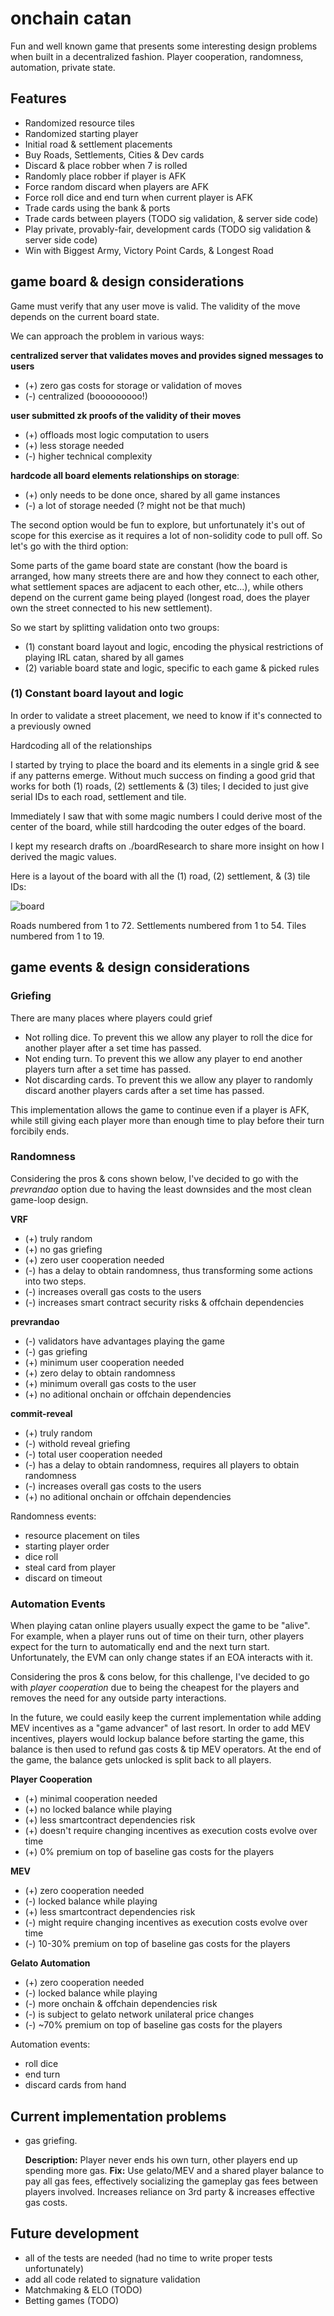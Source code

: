 # onchain catan

Fun and well known game that presents some interesting design problems when built in a decentralized fashion. Player cooperation, randomness, automation, private state. 

## Features

- Randomized resource tiles
- Randomized starting player
- Initial road & settlement placements
- Buy Roads, Settlements, Cities & Dev cards
- Discard & place robber when 7 is rolled
- Randomly place robber if player is AFK
- Force random discard when players are AFK
- Force roll dice and end turn when current player is AFK
- Trade cards using the bank & ports
- Trade cards between players (TODO sig validation, & server side code)
- Play private, provably-fair, development cards (TODO sig validation & server side code)
- Win with Biggest Army, Victory Point Cards, & Longest Road

## game board & design considerations

Game must verify that any user move is valid. The validity of the move depends on the current board state. 

We can approach the problem in various ways:

**centralized server that validates moves and provides signed messages to users**
- (+) zero gas costs for storage or validation of moves
- (-) centralized (booooooooo!)

**user submitted zk proofs of the validity of their moves**
- (+) offloads most logic computation to users
- (+) less storage needed
- (-) higher technical complexity

**hardcode all board elements relationships on storage**:
- (+) only needs to be done once, shared by all game instances
- (-) a lot of storage needed (? might not be that much)

The second option would be fun to explore, but unfortunately it's out of scope for this exercise as it requires a lot of non-solidity code to pull off. So let's go with the third option: 

Some parts of the game board state are constant (how the board is arranged, how many streets there are and how they connect to each other, what settlement spaces are adjacent to each other, etc...), while others depend on the current game being played (longest road, does the player own the street connected to his new settlement). 

So we start by splitting validation onto two groups: 
- (1) constant board layout and logic, encoding the physical restrictions of playing IRL catan, shared by all games
- (2) variable board state and logic, specific to each game & picked rules


### (1) Constant board layout and logic

In order to validate a street placement, we need to know if it's connected to a previously owned 

Hardcoding all of the relationships 

I started by trying to place the board and its elements in a single grid & see if any patterns emerge. Without much success on finding a good grid that works for both (1) roads, (2) settlements & (3) tiles; I decided to just give serial IDs to each road, settlement and tile.

Immediately I saw that with some magic numbers I could derive most of the center of the board, while still hardcoding the outer edges of the board.

I kept my research drafts on ./boardResearch to share more insight on how I derived the magic values.

Here is a layout of the board with all the (1) road, (2) settlement, & (3) tile IDs:

![board](https://github.com/defijesus/onchain-catan/assets/7946015/671e7e55-5b4a-45c7-8f33-18220b03201b)

Roads numbered from 1 to 72.
Settlements numbered from 1 to 54.
Tiles numbered from 1 to 19.

## game events & design considerations

### Griefing

There are many places where players could grief
- Not rolling dice. To prevent this we allow any player to roll the dice for another player after a set time has passed.
- Not ending turn. To prevent this we allow any player to end another players turn after a set time has passed.
- Not discarding cards. To prevent this we allow any player to randomly discard another players cards after a set time has passed.

This implementation allows the game to continue even if a player is AFK, while still giving each player more than enough time to play before their turn forcibily ends.


### Randomness

Considering the pros & cons shown below, I've decided to go with the *prevrandao* option due to having the least downsides and the most clean game-loop design.

**VRF**
- (+) truly random
- (+) no gas griefing
- (+) zero user cooperation needed
- (-) has a delay to obtain randomness, thus transforming some actions into two steps.
- (-) increases overall gas costs to the users
- (-) increases smart contract security risks & offchain dependencies

**prevrandao**
- (-) validators have advantages playing the game
- (-) gas griefing
- (+) minimum user cooperation needed
- (+) zero delay to obtain randomness
- (+) minimum overall gas costs to the user
- (+) no aditional onchain or offchain dependencies

**commit-reveal**
- (+) truly random
- (-) withold reveal griefing
- (-) total user cooperation needed
- (-) has a delay to obtain randomness, requires all players to obtain randomness
- (-) increases overall gas costs to the users
- (+) no aditional onchain or offchain dependencies

Randomness events:
- resource placement on tiles
- starting player order
- dice roll
- steal card from player
- discard on timeout

### Automation Events

When playing catan online players usually expect the game to be "alive". For example, when a player runs out of time on their turn, other players expect for the turn to automatically end and the next turn start. Unfortunately, the EVM can only change states if an EOA interacts with it.

Considering the pros & cons below, for this challenge, I've decided to go with *player cooperation* due to being the cheapest for the players and removes the need for any outside party interactions.

In the future, we could easily keep the current implementation while adding MEV incentives as a "game advancer" of last resort. In order to add MEV incentives, players would lockup balance before starting the game, this balance is then used to refund gas costs & tip MEV operators. At the end of the game, the balance gets unlocked is split back to all players.

**Player Cooperation**
- (+) minimal cooperation needed
- (+) no locked balance while playing
- (+) less smartcontract dependencies risk
- (+) doesn't require changing incentives as execution costs evolve over time
- (+) 0% premium on top of baseline gas costs for the players

**MEV**
- (+) zero cooperation needed
- (-) locked balance while playing
- (+) less smartcontract dependencies risk
- (-) might require changing incentives as execution costs evolve over time
- (-) 10-30% premium on top of baseline gas costs for the players 

**Gelato Automation**
- (+) zero cooperation needed
- (-) locked balance while playing
- (-) more onchain & offchain dependencies risk
- (-) is subject to gelato network unilateral price changes
- (-) ~70% premium on top of baseline gas costs for the players

Automation events:
 - roll dice
 - end turn
 - discard cards from hand

## Current implementation problems

- gas griefing. 

  **Description:** Player never ends his own turn, other players end up spending more gas. **Fix:** Use gelato/MEV and a shared player balance to pay all gas fees, effectively socializing the gameplay gas fees between players involved. Increases reliance on 3rd party & increases effective gas costs.

## Future development
- all of the tests are needed (had no time to write proper tests unfortunately)
- add all code related to signature validation
- Matchmaking & ELO (TODO)
- Betting games (TODO)
